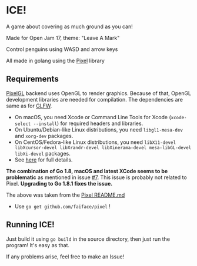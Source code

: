# ICE!

A game about covering as much ground as you can!

Made for Open Jam 17, theme: "Leave A Mark"

Control penguins using WASD and arrow keys

All made in golang using the [Pixel](www.github.com/faiface/pixel) library

## Requirements

[PixelGL](https://godoc.org/github.com/faiface/pixel/pixelgl) backend uses OpenGL to render
graphics. Because of that, OpenGL development libraries are needed for compilation. The dependencies
are same as for [GLFW](https://github.com/go-gl/glfw).

- On macOS, you need Xcode or Command Line Tools for Xcode (`xcode-select --install`) for required
  headers and libraries.
- On Ubuntu/Debian-like Linux distributions, you need `libgl1-mesa-dev` and `xorg-dev` packages.
- On CentOS/Fedora-like Linux distributions, you need `libX11-devel libXcursor-devel libXrandr-devel
  libXinerama-devel mesa-libGL-devel libXi-devel` packages.
- See [here](http://www.glfw.org/docs/latest/compile.html#compile_deps) for full details.

**The combination of Go 1.8, macOS and latest XCode seems to be problematic** as mentioned in issue
[#7](https://github.com/faiface/pixel/issues/7). This issue is probably not related to Pixel.
**Upgrading to Go 1.8.1 fixes the issue.**

The above was taken from the [Pixel README.md](www.github.com/faiface/pixel/README.md)

* Use `go get github.com/faiface/pixel` !

## Running ICE!

Just build it using `go build` in the source directory, then just run the program! It's easy as
that.

If any problems arise, feel free to make an Issue!
